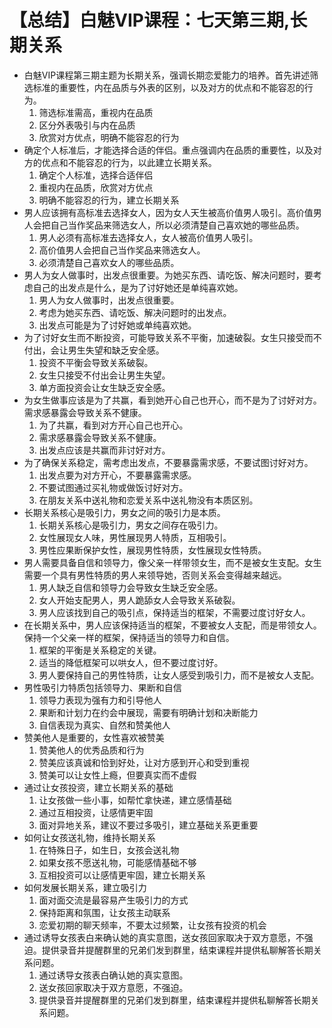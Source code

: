 # 【总结】白魅VIP课程：七天第三期,长期关系

-   白魅VIP课程第三期主题为长期关系，强调长期恋爱能力的培养。首先讲述筛选标准的重要性，内在品质与外表的区别，以及对方的优点和不能容忍的行为。
    1.  筛选标准需高，重视内在品质
    2.  区分外表吸引与内在品质
    3.  欣赏对方优点，明确不能容忍的行为
-   确定个人标准后，才能选择合适的伴侣。重点强调内在品质的重要性，以及对方的优点和不能容忍的行为，以此建立长期关系。
    1.  确定个人标准，选择合适伴侣
    2.  重视内在品质，欣赏对方优点
    3.  明确不能容忍的行为，建立长期关系
-   男人应该拥有高标准去选择女人，因为女人天生被高价值男人吸引。高价值男人会把自己当作奖品来筛选女人，所以必须清楚自己喜欢她的哪些品质。
    1.  男人必须有高标准去选择女人，女人被高价值男人吸引。
    2.  高价值男人会把自己当作奖品来筛选女人。
    3.  必须清楚自己喜欢女人的哪些品质。
-   男人为女人做事时，出发点很重要。为她买东西、请吃饭、解决问题时，要考虑自己的出发点是什么，是为了讨好她还是单纯喜欢她。
    1.  男人为女人做事时，出发点很重要。
    2.  考虑为她买东西、请吃饭、解决问题时的出发点。
    3.  出发点可能是为了讨好她或单纯喜欢她。
-   为了讨好女生而不断投资，可能导致关系不平衡，加速破裂。女生只接受而不付出，会让男生失望和缺乏安全感。
    1.  投资不平衡会导致关系破裂。
    2.  女生只接受不付出会让男生失望。
    3.  单方面投资会让女生缺乏安全感。
-   为女生做事应该是为了共赢，看到她开心自己也开心，而不是为了讨好对方。需求感暴露会导致关系不健康。
    1.  为了共赢，看到对方开心自己也开心。
    2.  需求感暴露会导致关系不健康。
    3.  出发点应该是共赢而非讨好对方。
-   为了确保关系稳定，需考虑出发点，不要暴露需求感，不要试图讨好对方。
    1.  出发点要为对方开心，不要暴露需求感。
    2.  不要试图通过买礼物或做饭讨好对方。
    3.  在朋友关系中送礼物和恋爱关系中送礼物没有本质区别。
-   长期关系核心是吸引力，男女之间的吸引力是本质。
    1.  长期关系核心是吸引力，男女之间存在吸引力。
    2.  女性展现女人味，男性展现男人特质，互相吸引。
    3.  男性应果断保护女性，展现男性特质，女性展现女性特质。
-   男人需要具备自信和领导力，像父亲一样带领女生，而不是被女生支配。女生需要一个具有男性特质的男人来领导她，否则关系会变得越来越远。
    1.  男人缺乏自信和领导力会导致女生缺乏安全感。
    2.  女人开始支配男人，男人跪舔女人会导致关系破裂。
    3.  男人应该找到自己的吸引点，保持适当的框架，不需要过度讨好女人。
-   在长期关系中，男人应该保持适当的框架，不要被女人支配，而是带领女人。保持一个父亲一样的框架，保持适当的领导力和自信。
    1.  框架的平衡是关系稳定的关键。
    2.  适当的降低框架可以哄女人，但不要过度讨好。
    3.  男人要保持自己的男性特质，让女人感受到吸引力，而不是被女人支配。
-   男性吸引力特质包括领导力、果断和自信
    1.  领导力表现为强有力和引导他人
    2.  果断和计划力在约会中展现，需要有明确计划和决断能力
    3.  自信表现为真实、自然和赞美他人
-   赞美他人是重要的，女性喜欢被赞美
    1.  赞美他人的优秀品质和行为
    2.  赞美应该真诚和恰到好处，让对方感到开心和受到重视
    3.  赞美可以让女性上瘾，但要真实而不虚假
-   通过让女孩投资，建立长期关系的基础
    1.  让女孩做一些小事，如帮忙拿快递，建立感情基础
    2.  通过互相投资，让感情更牢固
    3.  面对异地关系，建议不要过多吸引，建立基础关系更重要
-   如何让女孩送礼物，维持长期关系
    1.  在特殊日子，如生日，女孩会送礼物
    2.  如果女孩不愿送礼物，可能感情基础不够
    3.  互相投资可以让感情更牢固，建立长期关系
-   如何发展长期关系，建立吸引力
    1.  面对面交流是最容易产生吸引力的方式
    2.  保持距离和氛围，让女孩主动联系
    3.  恋爱初期的聊天频率，不要太过频繁，让女孩有投资的机会
-   通过诱导女孩表白来确认她的真实意图，送女孩回家取决于双方意愿，不强迫。提供录音并提醒群里的兄弟们发到群里，结束课程并提供私聊解答长期关系问题。
    1.  通过诱导女孩表白确认她的真实意图。
    2.  送女孩回家取决于双方意愿，不强迫。
    3.  提供录音并提醒群里的兄弟们发到群里，结束课程并提供私聊解答长期关系问题。